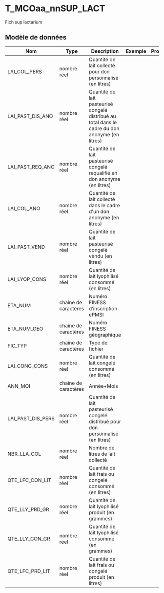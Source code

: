 # T_MCOaa_nnSUP_LACT

Fich sup lactarium


## Modèle de données

|Nom|Type|Description|Exemple|Propriétés|
|-|-|-|-|-|
|LAI_COL_PERS|nombre réel|Quantité de lait collecté pour don personnalisé (en litres)|||
|LAI_PAST_DIS_ANO|nombre réel|Quantité de lait pasteurisé congelé distribué au total dans le cadre du don anonyme (en litres)|||
|LAI_PAST_REQ_ANO|nombre réel|Quantité de lait pasteurisé congelé requalifié en don anonyme (en litres)|||
|LAI_COL_ANO|nombre réel|Quantité de lait collecté dans le cadre d'un don anonyme (en litres)|||
|LAI_PAST_VEND|nombre réel|Quantité de lait pasteurisé congelé vendu (en litres)|||
|LAI_LYOP_CONS|nombre réel|Quantité de lait lyophilisé consommé (en litres)|||
|ETA_NUM|chaîne de caractères|Numéro FINESS d’inscription ePMSI|||
|ETA_NUM_GEO|chaîne de caractères|Numéro FINESS géographique|||
|FIC_TYP|chaîne de caractères|Type de fichier|||
|LAI_CONG_CONS|nombre réel|Quantité de lait congelé consommé (en litres)|||
|ANN_MOI|chaîne de caractères|Année+Mois|||
|LAI_PAST_DIS_PERS|nombre réel|Quantité de lait pasteurisé congelé distribué pour don personnalisé (en litres)|||
|NBR_LLA_COL|nombre réel|Nombre de litres de lait collecté|||
|QTE_LFC_CON_LIT|nombre réel|Quantité de lait frais ou congelé consommé (en litres)|||
|QTE_LLY_PRD_GR|nombre réel|Quantité de lait lyophilisé produit (en grammes)|||
|QTE_LLY_CON_GR|nombre réel|Quantité de lait lyophilisé consommé (en grammes)|||
|QTE_LFC_PRD_LIT|nombre réel|Quantité de lait frais ou congelé produit (en litres)|||
